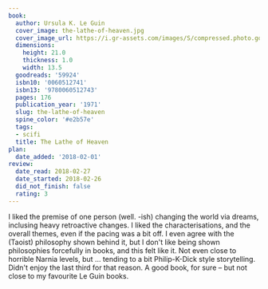 ```yaml
---
book:
  author: Ursula K. Le Guin
  cover_image: the-lathe-of-heaven.jpg
  cover_image_url: https://i.gr-assets.com/images/S/compressed.photo.goodreads.com/books/1433084322l/59924._SX98_.jpg
  dimensions:
    height: 21.0
    thickness: 1.0
    width: 13.5
  goodreads: '59924'
  isbn10: '0060512741'
  isbn13: '9780060512743'
  pages: 176
  publication_year: '1971'
  slug: the-lathe-of-heaven
  spine_color: '#e2b57e'
  tags:
  - scifi
  title: The Lathe of Heaven
plan:
  date_added: '2018-02-01'
review:
  date_read: 2018-02-27
  date_started: 2018-02-26
  did_not_finish: false
  rating: 3
---
```


I liked the premise of one person (well. -ish) changing the world via dreams, inclusing heavy retroactive changes. I liked the characterisations, and the overall themes, even if the pacing was a bit off. I even agree with the (Taoist) philosophy shown behind it, but I don't like being shown philosophies forcefully in books, and this felt like it. Not even close to horrible Narnia levels, but … tending to a bit Philip-K-Dick style storytelling. Didn't enjoy the last third for that reason. A good book, for sure – but not close to my favourite Le Guin books.
